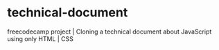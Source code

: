# technical-document
freecodecamp project | Cloning a technical document about JavaScript using only HTML | CSS
